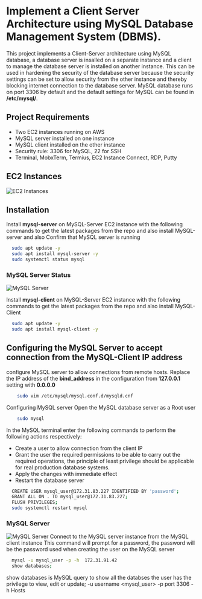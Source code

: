 
#  Implement a Client Server Architecture using MySQL Database Management System (DBMS).

This project implements a Client-Server architecture using MySQL database, a database server is insalled on a separate instance and a client to manage the database server is installed on another instance. This can be used in hardening the security of the database server because the security settings can be set to allow security from the other instance and thereby blocking internet connection to the database server. MySQL database runs on port 3306 by default and the default settings for MySQL can be found in **/etc/mysql/**.


## Project Requirements

- Two EC2 instances running on AWS
- MySQL server installed on one instance
- MySQL client installed on the other instance
- Security rule: 3306 for MySQL, 22 for SSH
- Terminal, MobxTerm, Termius, EC2 Instance Connect, RDP, Putty

## EC2 Instances

![EC2 Instances](https://github.com/scholarship-task/database-client-server-architecture/blob/main/project5-ec2.png)

## Installation

Install **mysql-server** on MySQL-Server EC2 instance with the following commands to get the latest packages from the repo and also install MySQL-server and also Confirm that MySQL server is running

```bash
  sudo apt update -y
  sudo apt install mysql-server -y
  sudo systemctl status mysql
```
### MySQL Server Status
![MySQL Server](https://github.com/scholarship-task/database-client-server-architecture/blob/main/mysql-server-satus.png)
    
Install **mysql-client** on MySQL-Server EC2 instance with the following commands to get the latest packages from the repo and also install MySQL-Client

```bash
  sudo apt update -y
  sudo apt install mysql-client -y
```


## Configuring the MySQL Server to accept connection from the MySQL-Client IP address

configure MySQL server to allow connections from remote hosts.
Replace the IP address of the **bind_address** in the configuration from **127.0.0.1** setting with **0.0.0.0**

```bash
    sudo vim /etc/mysql/mysql.conf.d/mysqld.cnf
```
Configuring MySQL server
Open the MySQL database server as a Root user
```bash
    sudo mysql
```
In the MySQL terminal enter the following commands to perform the following actions respectively:
- Create a user to allow connection from the client IP
- Grant the user the required permissions to be able to carry out the required operations, the principle of least privilege should be applicable for real production database systems.
- Apply the changes with immediate effect
- Restart the database server

```bash
  CREATE USER mysql_user@172.31.83.227 IDENTIFIED BY 'password';
  GRANT ALL ON . TO mysql_user@172.31.83.227;
  FLUSH PRIVILEGES;
  sudo systemctl restart mysql
```
 ### MySQL Server 
 ![MySQL Server](https://github.com/scholarship-task/database-client-server-architecture/blob/main/project5-mysql-server2.png)
Connect to the MySQL server instance from the MySQL client instance
This command will prompt for a password, the password will be the password used when creating the user on the MySQL server
```bash
  mysql -u mysql_user -p -h  172.31.91.42
  show databases;
```

show databases is MySQL query to show all the databses the user has the privilege to view, edit or update;
-u username <mysql_user>
-p port 3306 <default>
-h Hosts <IP-ADDRESS>

